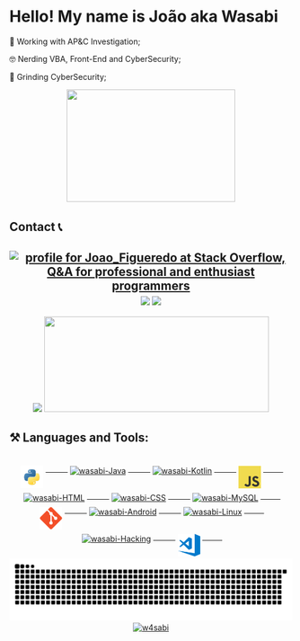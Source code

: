 <h1> Hello! My name is João aka Wasabi </h1>

<div align="center">
    <div align ="left">
        <p>💼 Working with AP&C Investigation;</p>
        <p>🤓 Nerding VBA, Front-End and CyberSecurity;</p>
        <p>💪 Grinding CyberSecurity;</p>
    </div>
    <img src ="https://64.media.tumblr.com/59d3d5c336e8106d9ebf7dd607207e7e/tumblr_mio9kdiQkO1rqrg67o1_500.gif" width="300" height="200" />
</div>

## Contact 📞

<h2 align="center">
    <div style="display inline-block">
        <a href="https://stackoverflow.com/users/15944321/joao-figueredo"><img src="https://stackoverflow.com/users/flair/15944321.png?theme=dark" width="208" height="58" alt="profile for Joao_Figueredo at Stack Overflow, Q&amp;A for professional and enthusiast programmers" title="profile for Joao_Figueredo at Stack Overflow, Q&amp;A for professional and enthusiast programmers"></a>
  </div>
    <div align="center">
        <a href="mailto:jp.figueredo8@gmail.com"><img align="center" height="30em" src="https://img.shields.io/badge/Gmail-D14836?style=for-the-badge&logo=gmail&logoColor=green"/></a>
        <a href="https://www.linkedin.com/in/joao-figueredo/"><img align="center" height="30em" src="https://img.shields.io/badge/LinkedIn-0077B5?style=for-the-badge&logo=linkedin&logoColor=green"/></a>
    </div>
</h2>


<div align="center">
    <img height="170em" src="https://github-readme-stats.vercel.app/api?username=w4sabi&count_private=true&show_icons=true&theme=chartreuse-dark"/>
    <img height="170em" width="400em" src="https://github-readme-stats.vercel.app/api/top-langs/?username=w4sabi&layout=compact&langs_count=16&theme=chartreuse-dark"/>
</div>

## ⚒️ Languages and Tools:
<div style="display: inline_block" align="center"><br>
        <a href="https://github.com/w4sabi">    
            <img alt="wasabi-Python" src="https://raw.githubusercontent.com/github/explore/80688e429a7d4ef2fca1e82350fe8e3517d3494d/topics/python/python.png" height="40" style="vertical-align:top; margin:4px"/>
            &nbsp;&nbsp;&nbsp;&nbsp;&nbsp;&nbsp;&nbsp;&nbsp;
            <img alt="wasabi-Java" src="https://cdn.jsdelivr.net/gh/devicons/devicon/icons/java/java-original-wordmark.svg" height="40" style="vertical-align:top; margin:4px"/>
            &nbsp;&nbsp;&nbsp;&nbsp;&nbsp;&nbsp;&nbsp;&nbsp;
            <img alt="wasabi-Kotlin" src="https://cdn.jsdelivr.net/gh/devicons/devicon/icons/kotlin/kotlin-original.svg" height="40" style="vertical-align:top; margin:4px"/>
            &nbsp;&nbsp;&nbsp;&nbsp;&nbsp;&nbsp;&nbsp;&nbsp;
            <img alt="wasabi-Javascript" src="https://raw.githubusercontent.com/github/explore/80688e429a7d4ef2fca1e82350fe8e3517d3494d/topics/javascript/javascript.png" height="40" style="vertical-align:top; margin:4px"/>
            &nbsp;&nbsp;&nbsp;&nbsp;&nbsp;&nbsp;&nbsp;&nbsp;
            <img alt="wasabi-HTML" src="https://cdn.jsdelivr.net/gh/devicons/devicon/icons/html5/html5-original.svg" height="40" style="vertical-align:top; margin:4px"/>
            &nbsp;&nbsp;&nbsp;&nbsp;&nbsp;&nbsp;&nbsp;&nbsp;
            <img alt="wasabi-CSS" src="https://cdn.jsdelivr.net/gh/devicons/devicon/icons/css3/css3-original.svg" height="40" style="vertical-align:top; margin:4px"/>
            &nbsp;&nbsp;&nbsp;&nbsp;&nbsp;&nbsp;&nbsp;&nbsp;
            <img alt="wasabi-MySQL" src="https://cdn.jsdelivr.net/gh/devicons/devicon/icons/mysql/mysql-original.svg" height="40" style="vertical-align:top; margin:4px"/>
            &nbsp;&nbsp;&nbsp;&nbsp;&nbsp;&nbsp;&nbsp;&nbsp;
            <img alt="wasabi-Git" src="https://raw.githubusercontent.com/devicons/devicon/master/icons/git/git-original.svg" height="40" style="vertical-align:top; margin:4px"/>
            &nbsp;&nbsp;&nbsp;&nbsp;&nbsp;&nbsp;&nbsp;&nbsp;
            <img alt="wasabi-Android" src="https://cdn.jsdelivr.net/gh/devicons/devicon/icons/android/android-original.svg" height="40" style="vertical-align:top; margin:4px"/>
            &nbsp;&nbsp;&nbsp;&nbsp;&nbsp;&nbsp;&nbsp;&nbsp;
            <img alt="wasabi-Linux" src="https://cdn.jsdelivr.net/gh/devicons/devicon/icons/linux/linux-original.svg" height="40" style="vertical-align:top; margin:4px"/>
            &nbsp;&nbsp;&nbsp;&nbsp;&nbsp;&nbsp;&nbsp;&nbsp;
            <img alt="wasabi-Hacking" src="https://img.icons8.com/ios/50/000000/hacker.png" height="40" style="vertical-align:top; margin:4px"/>
            &nbsp;&nbsp;&nbsp;&nbsp;&nbsp;&nbsp;&nbsp;&nbsp;
            <img alt="wasabi-VS-Code" src="https://raw.githubusercontent.com/github/explore/80688e429a7d4ef2fca1e82350fe8e3517d3494d/topics/visual-studio-code/visual-studio-code.png" height="40" style="vertical-align:top; margin:4px">
            &nbsp;&nbsp;&nbsp;&nbsp;&nbsp;&nbsp;&nbsp;&nbsp;
        <img src="https://github.com/w4sabi/w4sabi/blob/output/github-contribution-grid-snake.svg"/> 
        <a href="https://github.com/w4sabi"><img align="center" height="30em" src="https://profile-counter.glitch.me/w4sabi/count.svg" alt="w4sabi" /></a>
    </a>
</div>


